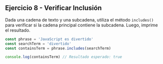 ## Ejercicio 8 - Verificar Inclusión

Dada una cadena de texto y una subcadena, utiliza el método `includes()` para verificar si la cadena principal contiene la subcadena. Luego, imprime el resultado.

```javascript
const phrase = 'JavaScript es divertido'
const searchTerm = 'divertido'
const containsTerm = phrase.includes(searchTerm)

console.log(containsTerm) // Resultado esperado: true
```
